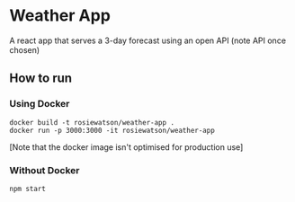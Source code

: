 # Weather App

A react app that serves a 3-day forecast using an open API (note API once chosen)

## How to run

### Using Docker

```
docker build -t rosiewatson/weather-app .
docker run -p 3000:3000 -it rosiewatson/weather-app
```

[Note that the docker image isn't optimised for production use]

### Without Docker

```
npm start
```
